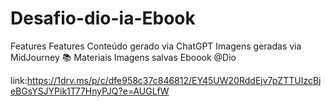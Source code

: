 # Desafio-dio-ia-Ebook
Features
Features
Conteúdo gerado via ChatGPT
Imagens geradas via MidJourney
📚 Materiais
Imagens salvas
Eboook @Dio


link:https://1drv.ms/p/c/dfe958c37c846812/EY45UW20RddEjv7pZTTUIzcBjeBGsYSJYPik1T77HnyPJQ?e=AUGLfW


